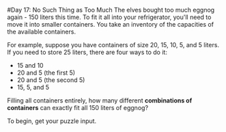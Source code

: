 #Day 17: No Such Thing as Too Much
The elves bought too much eggnog again - 150 liters this time. To fit it all into your refrigerator, you'll need to 
move it into smaller containers. You take an inventory of the capacities of the available containers.

For example, suppose you have containers of size 20, 15, 10, 5, and 5 liters. If you need to store 25 liters, there 
are four ways to do it:

* 15 and 10
* 20 and 5 (the first 5)
* 20 and 5 (the second 5)
* 15, 5, and 5

Filling all containers entirely, how many different **combinations of containers** can exactly fit all 150 liters of 
eggnog?

To begin, get your puzzle input.